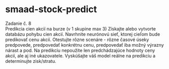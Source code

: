 # smaad-stock-predict



Zadanie č. 8  
Predikcia cien akcií na burze (v 1 skupine max 3)
Získajte alebo vytvorte databázu pohybu cien akcií. Navrhnite neurónovú sieť, ktorej cieľom 
bude predikovať cenu akcií. Otestujte rôzne scenáre -  rôzne časové úseky predpovede, 
predpovedať konkrétnu cenu, predpovedať iba možný výrazny nárast  a pod. Na predikciu 
nepoužite len predchádzajúce hodnoty ceny akcií, ale aj iné ukazovatele. Vyskúšajte váš 
model reálne na predikciu a determinujte zisk/stratu.